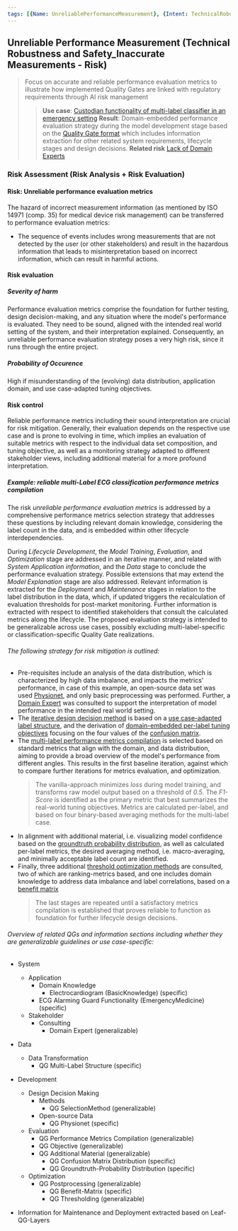 ```yaml
---
tags: [{Name: UnreliablePerformanceMeasurement}, {Intent: TechnicalRobustnessSafety_Risk}, {Applicability: Accuracy}, {Usage Example: EmergencyMedicine_Electrocardiogram}]
---
```


## Unreliable Performance Measurement (Technical Robustness and Safety_Inaccurate Measurements - Risk)
> Focus on accurate and reliable performance evaluation metrics to illustrate how implemented Quality Gates are linked with regulatory requirements through AI risk management
>> **Use case**: [Custodian functionality of multi-label classifier in an emergency setting](./../../../../1_System/Application/example_ECGAlarmingGuardFunctionality_(EmergencyMedicine).md)
>> **Result**: Domain-embedded performance evaluation strategy during the model development stage based on the [Quality Gate format](../../../../../templates/Template_LeafQG.md) which includes information extraction for other related system requirements, lifecycle stages and design decisions.
>> **Related risk** [Lack of Domain Experts](./../../DiversityNon-DiscriminationFairness/StakeholderParticipation/LackofDomainExpertsCollaborationMechanisms.md)

### Risk Assessment (Risk Analysis + Risk Evaluation) 

#### Risk: Unreliable performance evaluation metrics

The hazard of incorrect measurement information (as mentioned by ISO 14971 (comp. 35) for medical device risk management) can be transferred to performance evaluation metrics:
- The sequence of events includes wrong measurements that are not detected by the user (or other stakeholders) and result in the hazardous information that leads to misinterpretation based on incorrect information, which can result in harmful actions.

#### Risk evaluation

##### Severity of harm
Performance evaluation metrics comprise the foundation for further testing, design decision-making, and any situation where the model's performance is evaluated. They need to be sound, aligned with the intended real world setting of the system, and their interpretation explained. Consequently, an unreliable performance evaluation strategy poses a very high risk, since it runs through the entire project.

##### Probability of Occurence
High if misunderstanding of the (evolving) data distribution, application domain, and use case-adapted tuning objectives.

#### Risk control

Reliable performance metrics including their sound interpretation are crucial for risk mitigation. Generally, their evaluation depends on the respective use case and is prone to evolving in time, which implies an evaluation of suitable metrics with respect to the individual data set composition, and tuning objective, as well as a monitoring strategy adapted to different stakeholder views, including additional material for a more profound interpretation.


##### Example: reliable multi-Label ECG classification performance metrics compilation
The risk *unreliable performance evaluation metrics* is addressed by a comprehensive performance metrics selection strategy that addresses these questions by including relevant domain knowledge, considering the label count in the data, and is embedded within other lifecycle interdependencies.

During *Lifecycle Development*, the *Model Training*, *Evaluation*, and *Optimization* stage are addressed in an iterative manner, and related with *System Application information*, and the *Data* stage to conclude the performance evaluation strategy. Possible extensions that may extend the *Model Explanation* stage are also addressed.
Relevant information is extracted for the *Deployment* and *Maintenance* stages in relation to the label distribution in the data, which, if updated triggers the recalculation of evaluation thresholds for post-market monitoring. Further information is extracted with respect to identified stakeholders that consult the calculated metrics along the lifecycle.
The proposed evaluation strategy is intended to be generalizable across use cases, possibly excluding multi-label-specific or classification-specific Quality Gate realizations.

###### The following strategy for risk mitigation is outlined:

- Pre-requisites include an analysis of the data distribution, which is characterized by high data imbalance, and impacts the metrics' performance, in case of this example, an open-source data set was used [Physionet](./../../../../2_Lifecycle/2_Development/0_DesignDecisionMaking/OpenSource_Data/QG_Physionet_(MultiLabelECG).md), and only basic preprocessing was performed.
Further, a [Domain Expert](./../../../../1_System/Stakeholder/2_Consulting/DomainExpert_(ConsultingStakeholder).md) was consulted to support the interpretation of model performance in the intended real world setting.
- The [iterative design decision method](./../../../../2_Lifecycle/2_Development/0_DesignDecisionMaking/Methods/QG_SelectionMethod_(DesignDecisionMaking).md) is based on a [use case-adapted label structure](./../../../../2_Lifecycle/1_Data/2_Utilization/2_Preprocessing/2_Transformation/QG_LabelStructure_(MultiLabelClassificationPreprocessing).md), and the derivation of [domain-embedded per-label tuning objectives](./../../../../2_Lifecycle/2_Development/2_Model_Evaluation/PerformanceMetrics/QG_Objective_(MultiLabelClassification).md) focusing on the four values of the [confusion matrix](./../../../../2_Lifecycle/2_Development/2_Model_Evaluation/PerformanceMetrics/AdditionalMaterial/QG_ConfusionMatrix_(ClassificationPerformanceMetrics).md).
- The [multi-label performance metrics compilation](./../../../../2_Lifecycle/2_Development/2_Model_Evaluation/PerformanceMetrics/QG_PerformanceMetricsCompilation_(MultiLabelClassification).md) is selected based on standard metrics that align with the domain, and data distribution, aiming to provide a broad overview of the model's performance from different angles. This results in the first baseline iteration, against which to compare further iterations for metrics evaluation, and optimization.
    > The vanilla-approach minimizes *loss* during model training, and transforms raw model output based on a threshold of *0.5*. The *F1-Score* is identified as the primary metric that best summarizes the real-world tuning objectives. Metrics are calculated per-label, and based on four binary-based averaging methods for the multi-label case.
- In alignment with additional material, i.e. visualizing model confidence based on the [groundtruth probability distribution](./../../../../2_Lifecycle/2_Development/2_Model_Evaluation/PerformanceMetrics/AdditionalMaterial/QG_GroundtruthProbabilityDistribution_(ClassificationPerformanceMetrics).md), as well as calculated per-label metrics, the desired averaging method, i.e. macro-averaging, and minimally acceptable label count are identified.
- Finally, three additional [threshold optimization methods](./../../../../2_Lifecycle/2_Development/3_Model_Optimization/PostProcessing/QG_Thresholding_(ClassificationPerformanceMetrics).md) are consulted, two of which are ranking-metrics based, and one includes domain knowledge to address data imbalance and label correlations, based on a [benefit matrix](./../../../../2_Lifecycle/2_Development/3_Model_Optimization/PostProcessing/QG_BenefitMatrix_(MultiLabelClassification).md)
    > The last stages are repeated until a satisfactory metrics compilation is established that proves reliable to function as foundation for further lifecycle design decisions.

###### Overview of related QGs and information sections including whether they are generalizable guidelines or use case-specific:

- System
    - Application
        - Domain Knowledge
            - Electrocardiogram (BasicKnowledge)  (specific)
        - ECG Alarming Guard Functionality (EmergencyMedicine)  (specific)
    - Stakeholder
        - Consulting
            - Domain Expert (generalizable)

- Data
    - Data Transformation
        - QG Multi-Label Structure (specific)

- Development 
    - Design Decision Making
        - Methods
            - QG SelectionMethod (generalizable)
        - Open-source Data
            - QG Physionet (specific)
    - Evaluation
        - QG Performance Metrics Compilation (generalizable)
        - QG Objective (generalizable)
        - QG Additional Material (generalizable)
            - QG Confusion Matrix Distribution (specific)
            - QG Groundtruth-Probability Distribution  (specific)
    - Optimization
        - QG Postprocessing (generalizable)
            - QG Benefit-Matrix (specific)
            - QG Thresholding (generalizable)

- Information for Maintenance and Deployment extracted based on Leaf-QG-Layers
<br>
